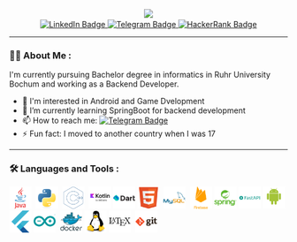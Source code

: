 <div id="header" align="center">
  <img src="https://media.giphy.com/media/LMcB8XospGZO8UQq87/giphy.gif" width="100"/>
</div>
<div id="badges" align="center">
  <a href="https://www.linkedin.com/in/daria-mikhaylova-b0453a241/">
    <img src="https://img.shields.io/badge/LinkedIn-blue?style=for-the-badge&logo=linkedin&logoColor=white" alt="LinkedIn Badge"/>
  </a>
  <a href="https://t.me/dasha_mikhaylova">
    <img src="https://img.shields.io/badge/Telegram-blue?style=for-the-badge&logo=telegram&logoColor=white" alt="Telegram Badge"/>
  </a>
  <a href="https://www.hackerrank.com/zaets_dasha22">
    <img src="https://img.shields.io/badge/HackerRank-success?style=for-the-badge&logo=hackerrank&logoColor=white" alt="HackerRank Badge"/>
  </a>
</div>

---

### :woman_technologist: About Me :
I'm currently pursuing Bachelor degree in informatics in Ruhr University Bochum and working as a Backend Developer.
- 🍪 I'm interested in Android and Game Dvelopment
- 🌱 I’m currently learning SpringBoot for backend development
- 📫 How to reach me: [![Telegram Badge](https://img.shields.io/badge/-dasha-blue?style=flat&logo=Telegram&logoColor=white)](https://t.me/dasha_mikhaylova)
- ⚡ Fun fact: I moved to another country when I was 17

---

### :hammer_and_wrench: Languages and Tools :
<div>
  <img src="https://github.com/devicons/devicon/blob/master/icons/java/java-original-wordmark.svg" title="Java" alt="Java" width="40" height="40"/>&nbsp;
  <img src="https://github.com/devicons/devicon/blob/master/icons/python/python-original.svg" title="Python" alt="Python" width="40" height="40"/>&nbsp;
  <img src="https://github.com/devicons/devicon/blob/master/icons/cplusplus/cplusplus-line.svg" title="C++" alt="C++" width="40" height="40"/>&nbsp;
  <img src="https://github.com/devicons/devicon/blob/master/icons/kotlin/kotlin-original-wordmark.svg" title="Android" **alt="Android" width="40" height="40"/>
  <img src="https://github.com/devicons/devicon/blob/master/icons/dart/dart-original-wordmark.svg" title="Android" **alt="Android" width="40" height="40"/>
  <img src="https://github.com/devicons/devicon/blob/master/icons/html5/html5-original.svg" title="HTML5" alt="HTML" width="40" height="40"/>&nbsp;
  <img src="https://github.com/devicons/devicon/blob/master/icons/mysql/mysql-original-wordmark.svg" title="MySQL"  alt="MySQL" width="40" height="40"/>&nbsp;
  <img src="https://github.com/devicons/devicon/blob/master/icons/firebase/firebase-plain-wordmark.svg" title="Android" **alt="Android" width="40" height="40"/>
  <img src="https://github.com/devicons/devicon/blob/master/icons/spring/spring-original-wordmark.svg" title="Android" **alt="Android" width="40" height="40"/>
  <img src="https://github.com/devicons/devicon/blob/master/icons/fastapi/fastapi-original-wordmark.svg" title="Android" **alt="Android" width="40" height="40"/>
  <img src="https://github.com/devicons/devicon/blob/master/icons/android/android-original-wordmark.svg" title="Android" **alt="Android" width="40" height="40"/>
  <img src="https://github.com/devicons/devicon/blob/master/icons/flutter/flutter-original.svg" title="Android" **alt="Android" width="40" height="40"/>
  <img src="https://github.com/devicons/devicon/blob/master/icons/arduino/arduino-original.svg " title="Arduino" alt="Arduino" width="40" height="40"/>&nbsp;
  <img src="https://github.com/devicons/devicon/blob/master/icons/docker/docker-original-wordmark.svg" title="Android" **alt="Android" width="40" height="40"/>
  <img src="https://github.com/devicons/devicon/blob/master/icons/linux/linux-original.svg" title="Android" **alt="Android" width="40" height="40"/>
  <img src="https://github.com/devicons/devicon/blob/master/icons/latex/latex-original.svg " title="Latex" alt="Latex" width="40" height="40"/>&nbsp;
  <img src="https://github.com/devicons/devicon/blob/master/icons/git/git-original-wordmark.svg" title="Git" **alt="Git" width="40" height="40"/>










  
</div>
